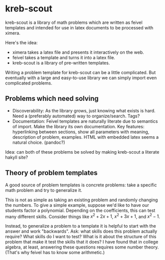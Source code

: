 kreb-scout
==========

kreb-scout is a library of math problems which are written as feivel templates and intended for use in latex documents to be processed with ximera.

Here's the idea:
* ximera takes a latex file and presents it interactively on the web.
* feivel takes a template and turns it into a latex file.
* kreb-scout is a library of pre-written templates.

Writing a problem template for kreb-scout can be a little complicated. But eventually with a large and easy-to-use library we can simply import even complicated problems.


Problems which need solving
---------------------------
* Discoverability: As the library grows, just knowing what exists is hard. Need a (preferably automated) way to organize/search. Tags?
* Documentation: Feivel templates are naturally literate due to semantics of import. Make the library its own documentation. Key features: hyperlinking between sections, show all parameters with meaning, description of problem, examples. HTML with embedded latex seems a natural choice. (pandoc?)

Idea: can both of these problems be solved by making kreb-scout a literate hakyll site?


Theory of problem templates
---------------------------
A good source of problem templates is concrete problems: take a specific math problem and try to generalize it.

This is not as simple as taking an existing problem and randomly changing the numbers. To give a simple example, suppose we'd like to have our students factor a polynomial. Depending on the coefficients, this can test many different skills. Consider things like $x^2 + 2x + 1$, $x^2 + 3x + 1$, and $x^2-1$.

Instead, to generalize a problem to a template it is helpful to start with the answer and work "backwards". Ask: what skills does this problem actually require? What skills do I want to test? What is it about the structure of this problem that make it test the skills that it does? I have found that in college algebra, at least, answering these questions requires some number theory. (That's why feivel has to know some arithmetic.)
